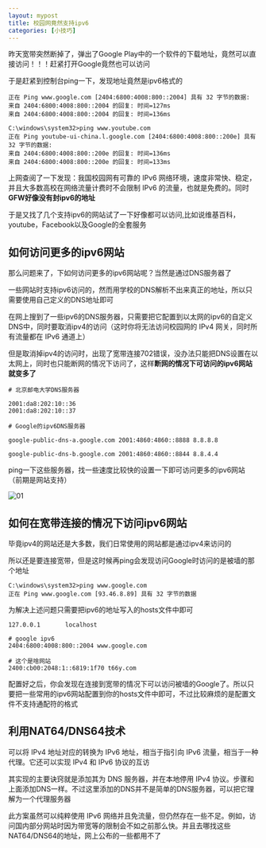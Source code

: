 ```yaml
---
layout: mypost
title: 校园网竟然支持ipv6
categories: [小技巧]
---
```


昨天宽带突然断掉了，弹出了Google Play中的一个软件的下载地址，竟然可以直接访问！！！赶紧打开Google竟然也可以访问

于是赶紧到控制台ping一下，发现地址竟然是ipv6格式的

```
正在 Ping www.google.com [2404:6800:4008:800::2004] 具有 32 字节的数据:
来自 2404:6800:4008:800::2004 的回复: 时间=127ms
来自 2404:6800:4008:800::2004 的回复: 时间=136ms

C:\windows\system32>ping www.youtube.com
正在 Ping youtube-ui-china.l.google.com [2404:6800:4008:800::200e] 具有 32 字节的数据:
来自 2404:6800:4008:800::200e 的回复: 时间=136ms
来自 2404:6800:4008:800::200e 的回复: 时间=133ms
```

上网查阅了一下发现：我国校园网有可靠的 IPv6 网络环境，速度非常快、稳定，并且大多数高校在网络流量计费时不会限制 IPv6 的流量，也就是免费的。同时**GFW好像没有封ipv6的地址**

于是又找了几个支持ipv6的网站试了一下好像都可以访问,比如说维基百科，youtube，Facebook以及Google的全套服务

## 如何访问更多的ipv6网站

那么问题来了，下如何访问更多的ipv6网站呢？当然是通过DNS服务器了

一些网站时支持ipv6访问的，然而用学校的DNS解析不出来真正的地址，所以只需要使用自己定义的DNS地址即可

在网上搜到了一些ipv6的DNS服务器，只需要把它配置到以太网的ipv6的自定义DNS中，同时要取消ipv4的访问（这时你将无法访问校园网的 IPv4 网关，同时所有流量都在 IPv6 通道上）

但是取消掉ipv4的访问时，出现了宽带连接702错误，没办法只能把DNS设置在以太网上，同时也只能断网的情况下访问了，这样**断网的情况下可访问的ipv6网站就变多了**

```
# 北京邮电大学DNS服务器

2001:da8:202:10::36
2001:da8:202:10::37

# Google的ipv6DNS服务器

google-public-dns-a.google.com 2001:4860:4860::8888 8.8.8.8

google-public-dns-b.google.com 2001:4860:4860::8844 8.8.4.4
```

ping一下这些服务器，找一些速度比较快的设置一下即可访问更多的ipv6网站（前期是网站支持）

![01](01.jpg)

## 如何在宽带连接的情况下访问ipv6网站

毕竟ipv4的网站还是大多数，我们日常使用的网站都是通过ipv4来访问的

所以还是要连接宽带，但是这时候再ping会发现访问Google时访问的是被墙的那个地址

```
C:\windows\system32>ping www.google.com
正在 Ping www.google.com [93.46.8.89] 具有 32 字节的数据
```

为解决上述问题只需要把ipv6的地址写入的hosts文件中即可

```
127.0.0.1       localhost

# google ipv6
2404:6800:4008:800::2004 www.google.com

# 这个是啥网站
2400:cb00:2048:1::6819:1f70 t66y.com
```

配置好之后，你会发现在连接到宽带的情况下可以访问被墙的Google了。所以只要把一些常用的ipv6网站配置到你的hosts文件中即可，不过比较麻烦的是配置文件不支持通配符的格式

## 利用NAT64/DNS64技术

可以将 IPv4 地址对应的转换为 IPv6 地址，相当于指引向 IPv6 流量，相当于一种代理。它还可以实现 IPv4 和 IPv6 协议的互访

其实现的主要诀窍就是添加其为 DNS 服务器，并在本地停用 IPv4 协议。步骤和上面添加DNS一样。不过这里添加的DNS并不是简单的DNS服务器，可以把它理解为一个代理服务器

此方案虽然可以纯粹使用 IPv6 网络并且免流量，但仍然存在一些不足。例如，访问国内部分网站时因为带宽等的限制会不如之前那么快。并且去哪找这些NAT64/DNS64的地址，网上公布的一些都用不了